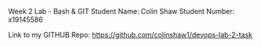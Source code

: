 Week 2 Lab - Bash & GIT
Student Name: Colin Shaw
Student Number: x19145586

Link to my GITHUB Repo: https://github.com/colinshaw1/devops-lab-2-task

